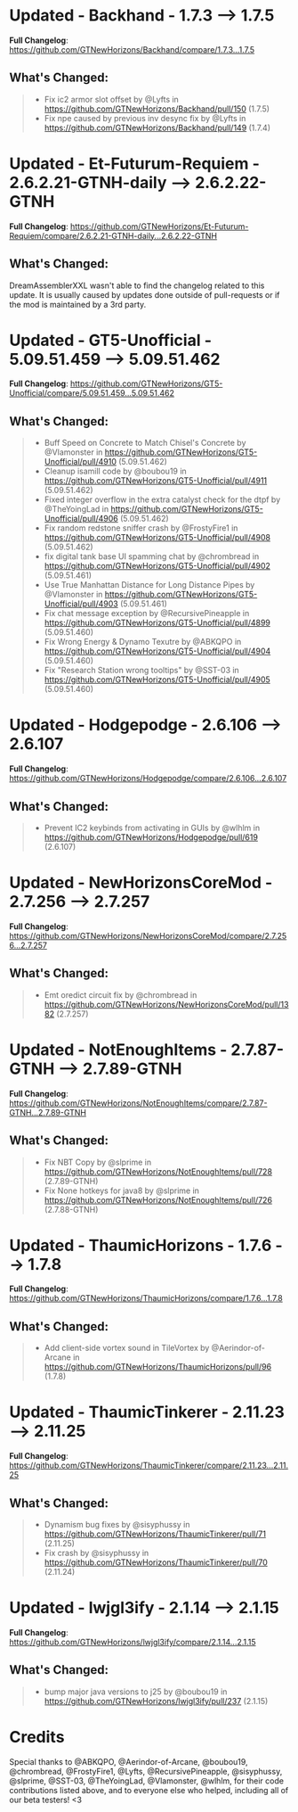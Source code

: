 # Updated - Backhand - 1.7.3 --> 1.7.5
**Full Changelog**: https://github.com/GTNewHorizons/Backhand/compare/1.7.3...1.7.5

## What's Changed:
>* Fix ic2 armor slot offset by @Lyfts in https://github.com/GTNewHorizons/Backhand/pull/150 (1.7.5)
>* Fix npe caused by previous inv desync fix by @Lyfts in https://github.com/GTNewHorizons/Backhand/pull/149 (1.7.4)

# Updated - Et-Futurum-Requiem - 2.6.2.21-GTNH-daily --> 2.6.2.22-GTNH
**Full Changelog**: https://github.com/GTNewHorizons/Et-Futurum-Requiem/compare/2.6.2.21-GTNH-daily...2.6.2.22-GTNH

## What's Changed:
DreamAssemblerXXL wasn't able to find the changelog related to this update. It is usually caused by updates done outside of pull-requests or if the mod is maintained by a 3rd party.
# Updated - GT5-Unofficial - 5.09.51.459 --> 5.09.51.462
**Full Changelog**: https://github.com/GTNewHorizons/GT5-Unofficial/compare/5.09.51.459...5.09.51.462

## What's Changed:
>* Buff Speed on Concrete to Match Chisel's Concrete by @Vlamonster in https://github.com/GTNewHorizons/GT5-Unofficial/pull/4910 (5.09.51.462)
>* Cleanup isamill code by @boubou19 in https://github.com/GTNewHorizons/GT5-Unofficial/pull/4911 (5.09.51.462)
>* Fixed integer overflow in the extra catalyst check for the dtpf by @TheYoingLad in https://github.com/GTNewHorizons/GT5-Unofficial/pull/4906 (5.09.51.462)
>* Fix random redstone sniffer crash by @FrostyFire1 in https://github.com/GTNewHorizons/GT5-Unofficial/pull/4908 (5.09.51.462)
>* fix digital tank base UI spamming chat  by @chrombread in https://github.com/GTNewHorizons/GT5-Unofficial/pull/4902 (5.09.51.461)
>* Use True Manhattan Distance for Long Distance Pipes by @Vlamonster in https://github.com/GTNewHorizons/GT5-Unofficial/pull/4903 (5.09.51.461)
>* Fix chat message exception by @RecursivePineapple in https://github.com/GTNewHorizons/GT5-Unofficial/pull/4899 (5.09.51.460)
>* Fix Wrong Energy & Dynamo Texutre by @ABKQPO in https://github.com/GTNewHorizons/GT5-Unofficial/pull/4904 (5.09.51.460)
>* Fix "Research Station wrong tooltips" by @SST-03 in https://github.com/GTNewHorizons/GT5-Unofficial/pull/4905 (5.09.51.460)

# Updated - Hodgepodge - 2.6.106 --> 2.6.107
**Full Changelog**: https://github.com/GTNewHorizons/Hodgepodge/compare/2.6.106...2.6.107

## What's Changed:
>* Prevent IC2 keybinds from activating in GUIs by @wlhlm in https://github.com/GTNewHorizons/Hodgepodge/pull/619 (2.6.107)

# Updated - NewHorizonsCoreMod - 2.7.256 --> 2.7.257
**Full Changelog**: https://github.com/GTNewHorizons/NewHorizonsCoreMod/compare/2.7.256...2.7.257

## What's Changed:
>* Emt oredict circuit fix by @chrombread in https://github.com/GTNewHorizons/NewHorizonsCoreMod/pull/1382 (2.7.257)

# Updated - NotEnoughItems - 2.7.87-GTNH --> 2.7.89-GTNH
**Full Changelog**: https://github.com/GTNewHorizons/NotEnoughItems/compare/2.7.87-GTNH...2.7.89-GTNH

## What's Changed:
>* Fix NBT Copy by @slprime in https://github.com/GTNewHorizons/NotEnoughItems/pull/728 (2.7.89-GTNH)
>* Fix None hotkeys for java8 by @slprime in https://github.com/GTNewHorizons/NotEnoughItems/pull/726 (2.7.88-GTNH)

# Updated - ThaumicHorizons - 1.7.6 --> 1.7.8
**Full Changelog**: https://github.com/GTNewHorizons/ThaumicHorizons/compare/1.7.6...1.7.8

## What's Changed:
>* Add client-side vortex sound in TileVortex by @Aerindor-of-Arcane in https://github.com/GTNewHorizons/ThaumicHorizons/pull/96 (1.7.8)

# Updated - ThaumicTinkerer - 2.11.23 --> 2.11.25
**Full Changelog**: https://github.com/GTNewHorizons/ThaumicTinkerer/compare/2.11.23...2.11.25

## What's Changed:
>* Dynamism bug fixes by @sisyphussy in https://github.com/GTNewHorizons/ThaumicTinkerer/pull/71 (2.11.25)
>* Fix crash by @sisyphussy in https://github.com/GTNewHorizons/ThaumicTinkerer/pull/70 (2.11.24)

# Updated - lwjgl3ify - 2.1.14 --> 2.1.15
**Full Changelog**: https://github.com/GTNewHorizons/lwjgl3ify/compare/2.1.14...2.1.15

## What's Changed:
>* bump major java versions to j25 by @boubou19 in https://github.com/GTNewHorizons/lwjgl3ify/pull/237 (2.1.15)

# Credits
Special thanks to @ABKQPO, @Aerindor-of-Arcane, @boubou19, @chrombread, @FrostyFire1, @Lyfts, @RecursivePineapple, @sisyphussy, @slprime, @SST-03, @TheYoingLad, @Vlamonster, @wlhlm, for their code contributions listed above, and to everyone else who helped, including all of our beta testers! <3
